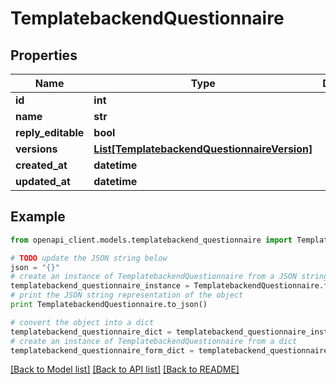 # TemplatebackendQuestionnaire


## Properties

Name | Type | Description | Notes
------------ | ------------- | ------------- | -------------
**id** | **int** |  | [optional] 
**name** | **str** |  | [optional] 
**reply_editable** | **bool** |  | [optional] 
**versions** | [**List[TemplatebackendQuestionnaireVersion]**](TemplatebackendQuestionnaireVersion.md) |  | [optional] 
**created_at** | **datetime** |  | [optional] 
**updated_at** | **datetime** |  | [optional] 

## Example

```python
from openapi_client.models.templatebackend_questionnaire import TemplatebackendQuestionnaire

# TODO update the JSON string below
json = "{}"
# create an instance of TemplatebackendQuestionnaire from a JSON string
templatebackend_questionnaire_instance = TemplatebackendQuestionnaire.from_json(json)
# print the JSON string representation of the object
print TemplatebackendQuestionnaire.to_json()

# convert the object into a dict
templatebackend_questionnaire_dict = templatebackend_questionnaire_instance.to_dict()
# create an instance of TemplatebackendQuestionnaire from a dict
templatebackend_questionnaire_form_dict = templatebackend_questionnaire.from_dict(templatebackend_questionnaire_dict)
```
[[Back to Model list]](../README.md#documentation-for-models) [[Back to API list]](../README.md#documentation-for-api-endpoints) [[Back to README]](../README.md)


